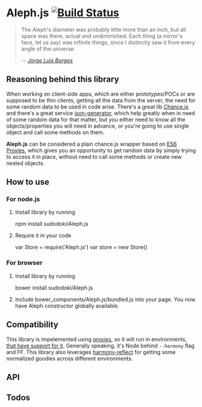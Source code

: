Aleph.js [![Build Status](https://travis-ci.org/sudodoki/Aleph.js.svg?branch=master)](https://travis-ci.org/sudodoki/Aleph.js)
========
>The Aleph's diameter was probably little more than an inch, but all space was there, actual and undiminished. Each thing (a mirror's face, let us say) was infinite things, since I distinctly saw it from every angle of the universe.
>
> -- <cite>[Jorge Luis Borges ][1]</cite>

## Reasoning behind this library
When working on client-side apps, which are either prototypes/POCs or are supposed to be thin clients, getting all the data from the server, the need for some random data to be used in code arise.
There's a great lib [Chance.js][2] and there's a great service [json-generator][3], which help greatly when in need of some random data for that matter, but you either need to know all the objects/properties you will need in advance, or you're going to use single object and call some methods on them.

**Aleph.js** can be considered a plain chance.js wrapper based on [ES6 Proxies][4], which gives you an opportunity to get random data by simply trying to access it in place, without need to call some methods or create new nested objects.

## How to use
### For node.js
1. Install library by running 

      npm install sudodoki/Aleph.js
2. Require it in your code 

      var Store = require('Aleph.js')
      var store = new Store()

### For browser
1. Install library by running

      bower install sudodoki/Aleph.js

2. Include bower_components/Aleph.js/bundled.js into your page.
You now have Aleph constructor globally available.

## Compatibility
This library is impelemented using [proxies][4], so it will run in environments, [that have support for it][5]. Generally speaking, it's Node behind `--harmony` flag and FF. This library also leverages [harmony-reflect][6] for getting some normalized goodies across different environments.
## API
## Todos

[1]:http://www.phinnweb.org/links/literature/borges/aleph.html
[2]:http://chancejs.com/
[3]:http://www.json-generator.com/
[4]:https://developer.mozilla.org/en-US/docs/Web/JavaScript/Reference/Global_Objects/Proxy
[5]:http://kangax.github.io/compat-table/es6/#Proxy
[6]:https://github.com/tvcutsem/harmony-reflect